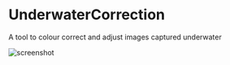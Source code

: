 # UnderwaterCorrection
A tool to colour correct and adjust images captured underwater


![screenshot](https://user-images.githubusercontent.com/23045886/226074931-dec31393-2a60-4644-945e-b2bc03514378.png)
